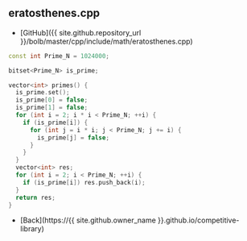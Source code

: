 ## eratosthenes.cpp

- [GitHub]({{ site.github.repository_url }}/bolb/master/cpp/include/math/eratosthenes.cpp)

```cpp
const int Prime_N = 1024000;

bitset<Prime_N> is_prime;

vector<int> primes() {
  is_prime.set();
  is_prime[0] = false;
  is_prime[1] = false;
  for (int i = 2; i * i < Prime_N; ++i) {
    if (is_prime[i]) {
      for (int j = i * i; j < Prime_N; j += i) {
        is_prime[j] = false;
      }
    }
  }
  vector<int> res;
  for (int i = 2; i < Prime_N; ++i) {
    if (is_prime[i]) res.push_back(i);
  }
  return res;
}
```

- [Back](https://{{ site.github.owner_name }}.github.io/competitive-library)
